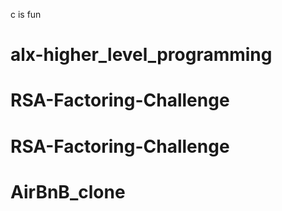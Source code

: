 c is fun
# alx-higher_level_programming
# RSA-Factoring-Challenge
# RSA-Factoring-Challenge
# AirBnB_clone
